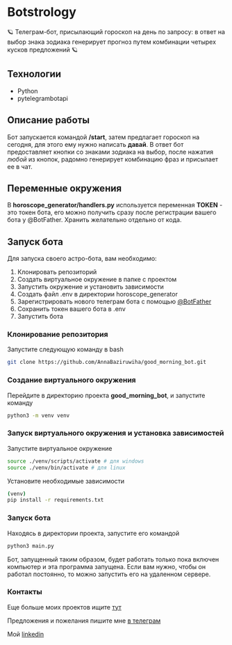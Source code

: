 # Botstrology

:ringed_planet: Телеграм-бот, присылающий гороскоп на день по запросу: в ответ на выбор знака зодиака генерирует прогноз путем комбинации четырех кусков предложений :ringed_planet:

## Технологии
- Python
- pytelegrambotapi

## Описание работы
Бот запускается командой **/start**, затем предлагает гороскоп на сегодня, для этого ему нужно написать **давай**. В ответ бот предоставляет кнопки со знаками зодиака на выбор, после нажатия *любой* из кнопок, радомно генерирует комбинацию фраз и присылает ее в чат.

## Переменные окружения
В **horoscope_generator/handlers.py** используется переменная **TOKEN** - это токен бота, его можно получить сразу после регистрации вашего бота у @BotFather. Хранить желательно отдельно от кода.

## Запуск бота

Для запуска своего астро-бота, вам необходимо:
1. Клонировать репозиторий
2. Создать виртуальное окружение в папке с проектом
3. Запустить окружение и установить зависимости
4. Создать файл .env в директории horoscope_generator
5. Зарегистрировать нового телеграм бота с помощью [@BotFather](https://t.me/BotFather)
6. Сохранить токен вашего бота в .env
7. Запустить бота

### Клонирование репозитория
Запустите следующую команду в bash
```sh
git clone https://github.com/AnnaBaziruwiha/good_morning_bot.git
```

### Создание виртуального окружения
Перейдите в директорию проекта **good_morning_bot**, и запустите команду
```sh
python3 -m venv venv
```

### Запуск виртуального окружения и установка зависимостей
Запустите виртуальное окружение
```sh
source ./venv/scripts/activate # для windows
source ./venv/bin/activate # для linux
```

Установите необходимые зависимости
```sh
(venv)
pip install -r requirements.txt
```

### Запуск бота
Находясь в директории проекта, запустите его командой
```sh
python3 main.py
```

Бот, запущенный таким образом, будет работать только пока включен компьютер и эта программа запущена. Если вам нужно, чтобы он работал постоянно, то можно запустить его на удаленном сервере.

### Контакты
Еще больше моих проектов ищите [тут](https://github.com/AnnaBaziruwiha)

Предложения и пожелания пишите мне [в телеграм](https://t.me/a_bzrwh)

Мой [linkedin](https://www.linkedin.com/in/annabaziruwiha/)

